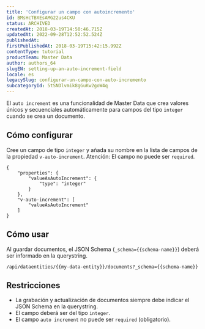 ```yaml
---
title: 'Configurar un campo con autoincremento'
id: BMsHcTBXEsAMG22us4CKU
status: ARCHIVED
createdAt: 2018-03-19T14:50:46.715Z
updatedAt: 2022-09-28T12:52:52.524Z
publishedAt: 
firstPublishedAt: 2018-03-19T15:42:15.992Z
contentType: tutorial
productTeam: Master Data
author: authors_64
slugEN: setting-up-an-auto-increment-field
locale: es
legacySlug: configurar-un-campo-con-auto-incremento
subcategoryId: 5tSNDlvmik8gGuKw2goW4q
---
```


El `auto increment` es una funcionalidad de Master Data que crea valores únicos y secuenciales automáticamente para campos del tipo `integer` cuando se crea un documento.

## Cómo configurar

Cree un campo de tipo `integer` y añada su nombre en la lista de campos de la propiedad `v-auto-increment`.
Atención: El campo no puede ser `required`.
```
{
	"properties": {
		"valueAsAutoIncrement": {
			"type": "integer"
		}
	},
	"v-auto-increment": [
		"valueAsAutoIncrement"
	]
}
```

## Cómo usar

Al guardar documentos, el JSON Schema (`_schema={{schema-name}}`) deberá ser informado en la querystring.
```
/api/dataentities/{{my-data-entity}}/documents?_schema={{schema-name}}
```

## Restricciones

- La grabación y actualización de documentos siempre debe indicar el JSON Schema en la querystring.
- El campo deberá ser del tipo `integer`.
- El campo `auto increment` no puede ser `required` (obligatorio).
